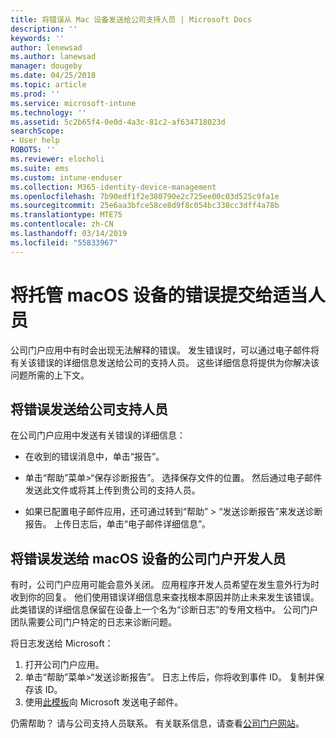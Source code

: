 ```yaml
---
title: 将错误从 Mac 设备发送给公司支持人员 | Microsoft Docs
description: ''
keywords: ''
author: lenewsad
ms.author: lanewsad
manager: dougeby
ms.date: 04/25/2018
ms.topic: article
ms.prod: ''
ms.service: microsoft-intune
ms.technology: ''
ms.assetid: 5c2b65f4-0e0d-4a3c-81c2-af634718023d
searchScope:
- User help
ROBOTS: ''
ms.reviewer: elocholi
ms.suite: ems
ms.custom: intune-enduser
ms.collection: M365-identity-device-management
ms.openlocfilehash: 7b90edf1f2e380790e2c725ee00c03d525c9fa1e
ms.sourcegitcommit: 25e6aa3bfce58ce8d9f8c054bc338cc3dff4a78b
ms.translationtype: MTE75
ms.contentlocale: zh-CN
ms.lasthandoff: 03/14/2019
ms.locfileid: "55833967"
---
```

# <a name="submit-errors-to-the-right-people-for-your-managed-macos-device"></a>将托管 macOS 设备的错误提交给适当人员

公司门户应用中有时会出现无法解释的错误。 发生错误时，可以通过电子邮件将有关该错误的详细信息发送给公司的支持人员。 这些详细信息将提供为你解决该问题所需的上下文。

## <a name="send-errors-to-your-company-support"></a>将错误发送给公司支持人员

在公司门户应用中发送有关错误的详细信息：

-   在收到的错误消息中，单击“报告”。

-   单击“帮助”菜单>“保存诊断报告”。 选择保存文件的位置。 然后通过电子邮件发送此文件或将其上传到贵公司的支持人员。

-   如果已配置电子邮件应用，还可通过转到“帮助” > “发送诊断报告”来发送诊断报告。 上传日志后，单击“电子邮件详细信息”。

## <a name="send-errors-to-the-company-portal-developers-for-macos-devices"></a>将错误发送给 macOS 设备的公司门户开发人员

有时，公司门户应用可能会意外关闭。 应用程序开发人员希望在发生意外行为时收到你的回复。 他们使用错误详细信息来查找根本原因并防止未来发生该错误。 此类错误的详细信息保留在设备上一个名为“诊断日志”的专用文档中。 公司门户团队需要公司门户特定的日志来诊断问题。

将日志发送给 Microsoft：

1.  打开公司门户应用。
2.  单击“帮助”菜单>“发送诊断报告”。  日志上传后，你将收到事件 ID。 复制并保存该 ID。
3.  使用<a href="mailto:IntuneCPiOSfeedback@microsoft.com?subject=My Company Portal App Closed Unexpectedly&body=Paste your incident ID and describe the incident here.">此模板</a>向 Microsoft 发送电子邮件。

仍需帮助？ 请与公司支持人员联系。 有关联系信息，请查看[公司门户网站](https://go.microsoft.com/fwlink/?linkid=2010980)。
